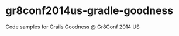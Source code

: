 gr8conf2014us-gradle-goodness
=============================

Code samples for Grails Goodness @ Gr8Conf 2014 US
